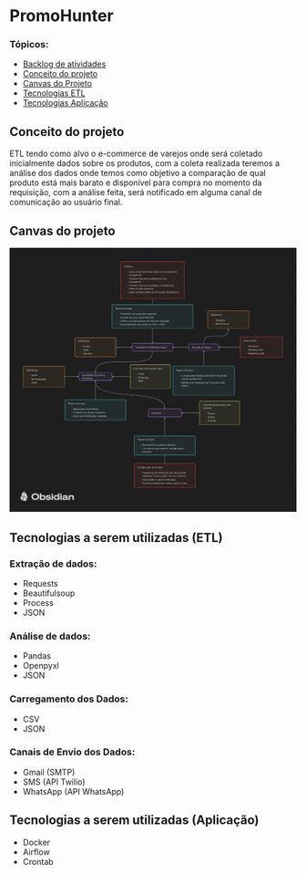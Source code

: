 # PromoHunter
### Tópicos:
- [Backlog de atividades](backlog.md)
- [Conceito do projeto](#conceito-do-projeto)
- [Canvas do Projeto](#canvas-do-projeto)
- [Tecnologias ETL](#tecnologias-a-serem-utilizadas-etl)
- [Tecnologias Aplicação](#tecnologias-a-serem-utilizadas-aplicação)

## Conceito do projeto
ETL tendo como alvo o e-commerce de varejos onde será coletado inicialmente dados sobre os produtos, com a coleta realizada teremos a análise dos dados onde temos como objetivo a comparação de qual produto está mais barato e disponível para compra no momento da requisição, com a análise feita, será notificado em alguma canal de comunicação ao usuário final. 

## Canvas do projeto
![Canvas Promo Hunter](PromoHunter_Canvas.png)

## Tecnologias a serem utilizadas (ETL)
### Extração de dados:
- Requests
- Beautifulsoup
- Process
- JSON

### Análise de dados:
- Pandas
- Openpyxl
- JSON

### Carregamento dos Dados:
- CSV
- JSON

### Canais de Envio dos Dados:
- Gmail (SMTP)
- SMS (API Twilio)
- WhatsApp (API WhatsApp)

## Tecnologias a serem utilizadas (Aplicação)
- Docker
- Airflow
- Crontab